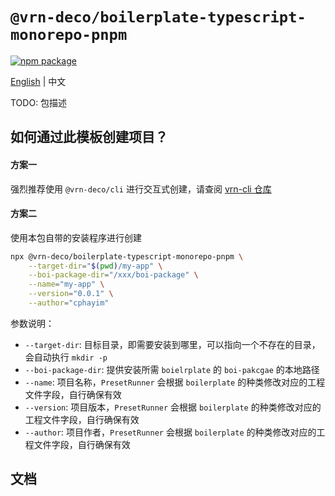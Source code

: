 # `@vrn-deco/boilerplate-typescript-monorepo-pnpm`

[![npm package](https://badgen.net/npm/v/@vrn-deco/boilerplate-typescript-monorepo-pnpm)](https://www.npmjs.com/package/@vrn-deco/boilerplate-typescript-monorepo-pnpm)

[English](./README.md) | 中文

TODO: 包描述

## 如何通过此模板创建项目？

#### 方案一

强烈推荐使用 `@vrn-deco/cli` 进行交互式创建，请查阅 [vrn-cli 仓库](https://github.com/vrn-deco/cli/)

#### 方案二

使用本包自带的安装程序进行创建

```sh
npx @vrn-deco/boilerplate-typescript-monorepo-pnpm \
	--target-dir="$(pwd)/my-app" \
	--boi-package-dir="/xxx/boi-package" \
	--name="my-app" \
	--version="0.0.1" \
	--author="cphayim"
```

参数说明：

- `--target-dir`: 目标目录，即需要安装到哪里，可以指向一个不存在的目录，会自动执行 `mkdir -p`
- `--boi-package-dir`: 提供安装所需 `boielrplate` 的 `boi-pakcgae` 的本地路径
- `--name`: 项目名称，`PresetRunner` 会根据 `boilerplate` 的种类修改对应的工程文件字段，自行确保有效
- `--version`: 项目版本，`PresetRunner` 会根据 `boilerplate` 的种类修改对应的工程文件字段，自行确保有效
- `--author`: 项目作者，`PresetRunner` 会根据 `boilerplate` 的种类修改对应的工程文件字段，自行确保有效

## 文档
